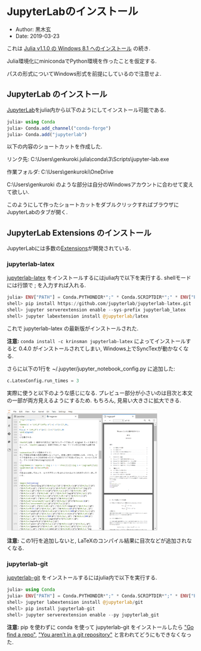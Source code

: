# JupyterLabのインストール

* Author: 黒木玄
* Date: 2019-03-23

これは [Julia v1.1.0 の Windows 8.1 へのインストール](https://nbviewer.jupyter.org/github/genkuroki/msfd28/blob/master/install.ipynb) の続き.

Julia環境化にminicondaでPython環境を作ったことを仮定する.

パスの形式についてWindows形式を前提にしているので注意せよ.

## JupyterLab のインストール

[JupyterLab](https://github.com/jupyterlab/jupyterlab)をjulia内から以下のようにしてインストール可能である.

```julia
julia> using Conda
julia> Conda.add_channel("conda-forge")
julia> Conda.add("jupyterlab")
```

以下の内容のショートカットを作成した.

リンク先: C:\Users\genkuroki\.julia\conda\3\Scripts\jupyter-lab.exe

作業フォルダ: C:\Users\genkuroki\OneDrive

C:\Users\genkuroki のような部分は自分のWindowsアカウントに合わせて変えて欲しい.

このようにして作ったショートカットをダブルクリックすればブラウザにJupyterLabのタブが開く.

## JupyterLab Extensions のインストール

JupyterLabには多数の[Extensions](https://github.com/topics/jupyterlab-extension)が開発されている.

### jupyterlab-latex

[jupyterlab-latex](https://github.com/jupyterlab/jupyterlab-latex) をインストールするにはjulia内で以下を実行する. shellモードには行頭で ; を入力すれば入れる.

```julia
julia> ENV["PATH"] = Conda.PYTHONDIR*";" * Conda.SCRIPTDIR*";" * ENV["PATH"]
shell> pip install https://github.com/jupyterlab/jupyterlab-latex.git
shell> jupyter serverextension enable --sys-prefix jupyterlab_latex
shell> jupyter labextension install @jupyterlab/latex
```

これで jupyterlab-latex の最新版がインストールされた.

**注意:** `conda install -c krinsman jupyterlab-latex` によってインストールすると 0.4.0 がインストールされてしまい, Windows上でSyncTexが動かなくなる.

さらに以下の1行を ~/.jupyter/jupyter_notebook_config.py に追加した:

```python
c.LatexConfig.run_times = 3
```

実際に使うと以下のような感じになる. プレビュー部分が小さいのは目次と本文の一部が両方見えるようにするため. もちろん, 見易い大きさに拡大できる.

<img src="images/jupyterlab-latex.png" width="80%" />

**注意:** この1行を追加しないと, LaTeXのコンパイル結果に目次などが追加されなくなる.

### jupyterlab-git

[jupyterlab-git](https://github.com/jupyterlab/jupyterlab-git) をインストールするにはjulia内で以下を実行する.

```julia
julia> using Conda
julia> ENV["PATH"] = Conda.PYTHONDIR*";" * Conda.SCRIPTDIR*";" * ENV["PATH"]
shell> jupyter labextension install @jupyterlab/git
shell> pip install jupyterlab-git
shell> jupyter serverextension enable --py jupyterlab_git
```

**注意:** pip を使わずに conda を使って jupyterlab-git をインストールしたら ["Go find a repo"](https://github.com/jupyterlab/jupyterlab-git/issues/179#issuecomment-412914042), ["You aren’t in a git repository"](https://github.com/jupyterlab/jupyterlab-git/issues/212) と言われてどうにもできなくなった.
